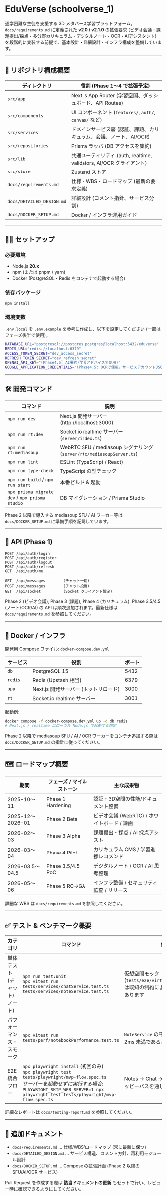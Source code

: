 # EduVerse (schoolverse_1)

通学困難な生徒を支援する 3D メタバース学習プラットフォーム。  
`docs/requirements.md` に定義された **v2.0 / v2.1.0** の拡張要求 (ビデオ会議・課題提出/採点・多分野カリキュラム・デジタルノート・OCR・AIアシスタント) を段階的に実装する前提で、基本設計・詳細設計・インフラ構成を整備しています。

---

## 📁 リポジトリ構成概要

| ディレクトリ | 役割 (Phase 1〜4 で拡張予定) |
|--------------|-------------------------------|
| `src/app` | Next.js App Router (学習空間、ダッシュボード、API Routes) |
| `src/components` | UI コンポーネント (`features/`, `auth/`, `canvas/` など) |
| `src/services` | ドメインサービス層 (認証、課題、カリキュラム、会議、ノート、AI/OCR) |
| `src/repositories` | Prisma ラッパ (DB アクセスを集約) |
| `src/lib` | 共通ユーティリティ (auth, realtime, validators, AI/OCR クライアント) |
| `src/store` | Zustand ストア |
| `docs/requirements.md` | 仕様・WBS・ロードマップ (最新の要求定義) |
| `docs/DETAILED_DESIGN.md` | 詳細設計 (コメント指針、サービス分割) |
| `docs/DOCKER_SETUP.md` | Docker / インフラ運用ガイド |

---

## 🧑‍🔧 セットアップ

### 必要環境
- Node.js **20.x**
- npm (または pnpm / yarn)
- Docker (PostgreSQL・Redis をコンテナで起動する場合)

### 依存パッケージ

```bash
npm install
```

### 環境変数

`.env.local` を `.env.example` を参考に作成し、以下を設定してください (一部はフェーズ後半で使用)。

```bash
DATABASE_URL="postgresql://postgres:postgres@localhost:5432/eduverse"
REDIS_URL="redis://localhost:6379"
ACCESS_TOKEN_SECRET="dev_access_secret"
REFRESH_TOKEN_SECRET="dev_refresh_secret"
OPENAI_API_KEY="(Phase4.5: AI要約/学習アドバイスで使用)"
GOOGLE_APPLICATION_CREDENTIALS="(Phase4.5: OCRで使用。サービスアカウントJSONへのパス)"
```

---

## 🛠️ 開発コマンド

| コマンド | 説明 |
|----------|------|
| `npm run dev` | Next.js 開発サーバー (http://localhost:3000) |
| `npm run rt:dev` | Socket.io realtime サーバー (`server/index.ts`) |
| `npm run rt:mediasoup` | WebRTC SFU / mediasoup シグナリング (`server/rtc/mediasoupServer.ts`) |
| `npm run lint` | ESLint (TypeScript / React) |
| `npm run type-check` | TypeScript の型チェック |
| `npm run build` / `npm run start` | 本番ビルド & 起動 |
| `npx prisma migrate dev` / `npx prisma studio` | DB マイグレーション / Prisma Studio |

Phase 2 以降で導入する mediasoup SFU / AI ワーカー等は `docs/DOCKER_SETUP.md` に準備手順を記載しています。

---

## 📡 API (Phase 1)

```
POST /api/auth/login
POST /api/auth/register
POST /api/auth/logout
POST /api/auth/refresh
GET  /api/auth/me

GET  /api/messages        (チャット一覧)
POST /api/messages        (チャット投稿)
GET  /api/socket          (Socket クライアント設定)
```

Phase 2 (ビデオ会議), Phase 3 (課題), Phase 4 (カリキュラム), Phase 3.5/4.5 (ノート/OCR/AI) の API は順次追加されます。最新仕様は `docs/requirements.md` を参照してください。

---

## 🐳 Docker / インフラ

開発用 Compose ファイル: `docker-compose.dev.yml`  

| サービス | 役割 | ポート |
|----------|------|--------|
| `db` | PostgreSQL 15 | 5432 |
| `redis` | Redis (Upstash 相当) | 6379 |
| `app` | Next.js 開発サーバー (ホットリロード) | 3000 |
| `rt` | Socket.io realtime サーバー | 3001 |

起動例:

```bash
docker compose -f docker-compose.dev.yml up -d db redis
# Next.js / realtime はローカル Node.js で起動する想定
```

Phase 2 以降で mediasoup SFU / AI / OCR ワーカーをコンテナ追加する際は `docs/DOCKER_SETUP.md` の指針に従ってください。

---

## 🗺️ ロードマップ概要

| 期間 | フェーズ / マイルストーン | 主な成果物 |
|------|---------------------------|------------|
| 2025-10〜11 | Phase 1 Hardening | 認証・3D空間の性能/ドキュメント整備 |
| 2025-12〜2026-01 | Phase 2 Beta | ビデオ会議 (WebRTC) / ホワイトボード / 録画 |
| 2026-02〜03 | Phase 3 Alpha | 課題提出・採点 / AI 採点アシスト |
| 2026-03〜04 | Phase 4 Pilot | カリキュラム CMS / 学習進捗レコメンド |
| 2026-03.5〜04.5 | Phase 3.5/4.5 PoC | デジタルノート / OCR / AI 思考整理 |
| 2026-05〜06 | Phase 5 RC→GA | インフラ整備 / セキュリティ監査 / リリース |

詳細な WBS は `docs/requirements.md` を参照してください。

---

## ✅ テスト & ベンチマーク概要

| カテゴリ | コマンド | 備考 |
|----------|----------|------|
| 単体テスト (チャット/ノート) | `npm run test:unit`<br/>`npx vitest run tests/services/chatService.test.ts tests/services/noteService.test.ts` | 仮想空間モック (`tests/e2e/virtualSpace.test.tsx`) は既知の制約により失敗することがあります |
| パフォーマンス・スモーク | `npx vitest run tests/perf/notebookPerformance.test.ts` | `NoteService` の平均応答時間が 1〜2ms 未満であることを継続確認 |
| E2E 統合フロー | `npx playwright install` (初回のみ)<br/>`npx playwright test tests/playwright/mvp-flow.spec.ts`<br/>_サーバーを起動せずに実行する場合_: `PLAYWRIGHT_SKIP_WEB_SERVER=1 npx playwright test tests/playwright/mvp-flow.spec.ts` | Notes → Chat → Virtual Space のハッピーパスを通しで検証 |

詳細なレポートは `docs/testing-report.md` を参照してください。

---

## 📝 追加ドキュメント

- `docs/requirements.md` … 仕様/WBS/ロードマップ (常に最新に保つ)  
- `docs/DETAILED_DESIGN.md` … サービス構造、コメント方針、再利用モジュール設計  
- `docs/DOCKER_SETUP.md` … Compose の拡張計画 (Phase 2 以降の SFU/AI/OCR サービス)  

Pull Request を作成する際は **該当ドキュメントの更新** もセットで行い、レビュー時に確認できるようにしてください。

